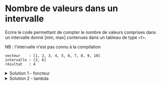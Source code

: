 # Nombre de valeurs dans un intervalle

Ecrire le code permettant de compter le nombre de valeurs comprises dans un intervalle donné [min, max] contenues dans un tableau de type `<T>`.

NB : l'intervalle n'est pas connu à la compilation

~~~
vecteur    : [1, 2, 3, 4, 5, 6, 7, 8, 9, 10]
intervalle : [3, 6]
résultat   : 4
~~~

<details>
<summary>Solution 1 - foncteur</summary>

~~~cpp
#include <iostream>
#include <algorithm>
#include <vector>
#include <span>

using namespace std;

//---------------------------------------------------------
template <typename T>
ostream& operator<< (ostream& os, span<T> s) {
   os << "[";
   for (size_t i=0; i<s.size(); ++i) {
      if (i) os << ", ";
      os << s[i];
   }
   return os << "]";
}

//---------------------------------------------------------
template <typename T>
struct entre {
   const T& min;
   const T& max;
   bool operator() (const T& e) { return e >= min and e <= max; }
};

//---------------------------------------------------------
int main() {

   vector v {1, 2, 3, 4, 5, 6, 7, 8, 9, 10};
   cout << span(v) << endl;

   cout << count_if(v.begin(), v.end(), entre<int>{3, 6});
}
~~~

</details>

<details>
<summary>Solution 2 - lambda</summary>

~~~cpp
int min=3,
    max=6;
    
cout << count_if(v.begin(), v.end(),
                 [&min, &max](int e) {return e >= min and e <= max; });
~~~

</details>